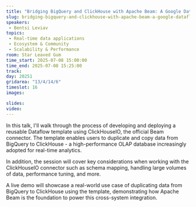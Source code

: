 ```yaml
---
title: "Bridging BigQuery and ClickHouse with Apache Beam: A Google Dataflow Template for Batch Ingestion"
slug: bridging-bigquery-and-clickhouse-with-apache-beam-a-google-dataflow-template-for-batch-ingestion
speakers:
 - Bentsi Leviav
topics:
 - Real-time data applications
 - Ecosystem & Community
 - Scalability & Performance
room: Star Leaved Gum
time_start: 2025-07-08 15:00:00
time_end: 2025-07-08 15:25:00
track: 
day: 20251
gridarea: "13/4/14/6"
timeslot: 16 
images: 

slides:
video:
---
```


In this talk, I'll walk through the process of developing and deploying a reusable Dataflow template using ClickHouseIO, the official Beam connector. The template enables users to duplicate and copy data from BigQuery to ClickHouse - a high-performance OLAP database increasingly adopted for real-time analytics.

In addition, the session will cover key considerations when working with the ClickHouseIO connector such as schema mapping, handling large volumes of data, performance tuning, and more.

A live demo will showcase a real-world use case of duplicating data from BigQuery to ClickHouse using the template, demonstrating how Apache Beam is the foundation to power this cross-system integration.